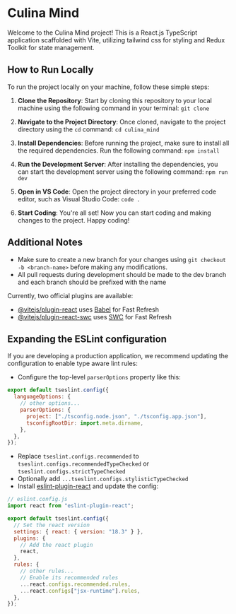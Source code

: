 # Culina Mind

Welcome to the Culina Mind project! This is a React.js TypeScript application scaffolded with Vite, utilizing tailwind css for styling and Redux Toolkit for state management.

## How to Run Locally

To run the project locally on your machine, follow these simple steps:

1. **Clone the Repository**: Start by cloning this repository to your local machine using the following command in your terminal:
   `git clone` <repository-url>

2. **Navigate to the Project Directory**: Once cloned, navigate to the project directory using the `cd` command:
   `cd culina_mind`

3. **Install Dependencies**: Before running the project, make sure to install all the required dependencies. Run the following command:
   `npm install`

4. **Run the Development Server**: After installing the dependencies, you can start the development server using the following command:
   `npm run dev`

5. **Open in VS Code**: Open the project directory in your preferred code editor, such as Visual Studio Code:
   `code .`

6. **Start Coding**: You're all set! Now you can start coding and making changes to the project. Happy coding!

## Additional Notes

- Make sure to create a new branch for your changes using `git checkout -b <branch-name>` before making any modifications.
- All pull requests during development should be made to the dev branch and each branch should be prefixed with the name

Currently, two official plugins are available:

- [@vitejs/plugin-react](https://github.com/vitejs/vite-plugin-react/blob/main/packages/plugin-react/README.md) uses [Babel](https://babeljs.io/) for Fast Refresh
- [@vitejs/plugin-react-swc](https://github.com/vitejs/vite-plugin-react-swc) uses [SWC](https://swc.rs/) for Fast Refresh

## Expanding the ESLint configuration

If you are developing a production application, we recommend updating the configuration to enable type aware lint rules:

- Configure the top-level `parserOptions` property like this:

```js
export default tseslint.config({
  languageOptions: {
    // other options...
    parserOptions: {
      project: ["./tsconfig.node.json", "./tsconfig.app.json"],
      tsconfigRootDir: import.meta.dirname,
    },
  },
});
```

- Replace `tseslint.configs.recommended` to `tseslint.configs.recommendedTypeChecked` or `tseslint.configs.strictTypeChecked`
- Optionally add `...tseslint.configs.stylisticTypeChecked`
- Install [eslint-plugin-react](https://github.com/jsx-eslint/eslint-plugin-react) and update the config:

```js
// eslint.config.js
import react from "eslint-plugin-react";

export default tseslint.config({
  // Set the react version
  settings: { react: { version: "18.3" } },
  plugins: {
    // Add the react plugin
    react,
  },
  rules: {
    // other rules...
    // Enable its recommended rules
    ...react.configs.recommended.rules,
    ...react.configs["jsx-runtime"].rules,
  },
});
```
